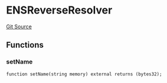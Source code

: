 # ENSReverseResolver
[Git Source](https://github.com/lastpunk9999/noun-scout-contract/blob/35d91103a3dce165da6a021dcddb4dd110704601/src/Interfaces.sol)


## Functions
### setName


```solidity
function setName(string memory) external returns (bytes32);
```

